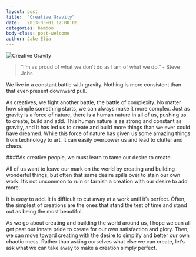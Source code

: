 ```yaml
---
layout: post
title:  "Creative Gravity"
date:   2013-03-01 12:00:00
categories: bamboo
body-class: post-welcome
author: Jake Elia
---
```


![Creative Gravity](/assets/creative-gravity.jpg)

> “I’m as proud of what we don’t do as I am of what we do.” - Steve Jobs

We live in a constant battle with gravity. Nothing is more consistent than that ever-present downward pull.

As creatives, we fight another battle, the battle of complexity. No matter how simple something starts, we can always make it more complex. Just as gravity is a force of nature, there is a human nature in all of us, pushing us to create, build and add. This human nature is as strong and constant as gravity, and it has led us to create and build more things than we ever could have dreamed. While this force of nature has given us some amazing things from technology to art, it can easily overpower us and lead to clutter and chaos.

####As creative people, we must learn to tame our desire to create.

All of us want to leave our mark on the world by creating and building wonderful things, but often that same desire spills over to stain our own work. It’s not uncommon to ruin or tarnish a creation with our desire to add more.

It is easy to add. It is difficult to cut away at a work until it’s perfect. Often, the simplest of creations are the ones that stand the test of time and stand out as being the most beautiful.

As we go about creating and building the world around us, I hope we can all get past our innate pride to create for our own satisfaction and glory. Then, we can move toward creating with the desire to simplify and better our own chaotic mess. Rather than asking ourselves what else we can create, let’s ask what we can take away to make a creation simply perfect.